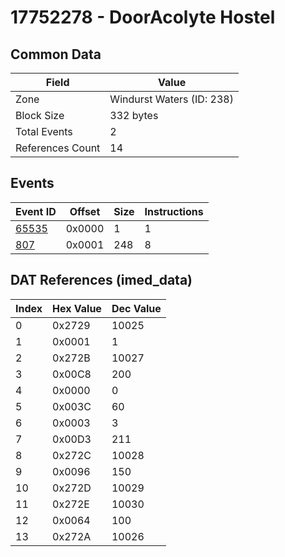 # 17752278 - DoorAcolyte Hostel

## Common Data

| Field            | Value                     |
|------------------|---------------------------|
| Zone             | Windurst Waters (ID: 238) |
| Block Size       | 332 bytes                 |
| Total Events     | 2                         |
| References Count | 14                        |

## Events

| Event ID            | Offset   |   Size |   Instructions |
|---------------------|----------|--------|----------------|
| [65535](./65535.md) | 0x0000   |      1 |              1 |
| [807](./807.md)     | 0x0001   |    248 |              8 |

## DAT References (imed_data)

|   Index | Hex Value   |   Dec Value |
|---------|-------------|-------------|
|       0 | 0x2729      |       10025 |
|       1 | 0x0001      |           1 |
|       2 | 0x272B      |       10027 |
|       3 | 0x00C8      |         200 |
|       4 | 0x0000      |           0 |
|       5 | 0x003C      |          60 |
|       6 | 0x0003      |           3 |
|       7 | 0x00D3      |         211 |
|       8 | 0x272C      |       10028 |
|       9 | 0x0096      |         150 |
|      10 | 0x272D      |       10029 |
|      11 | 0x272E      |       10030 |
|      12 | 0x0064      |         100 |
|      13 | 0x272A      |       10026 |
